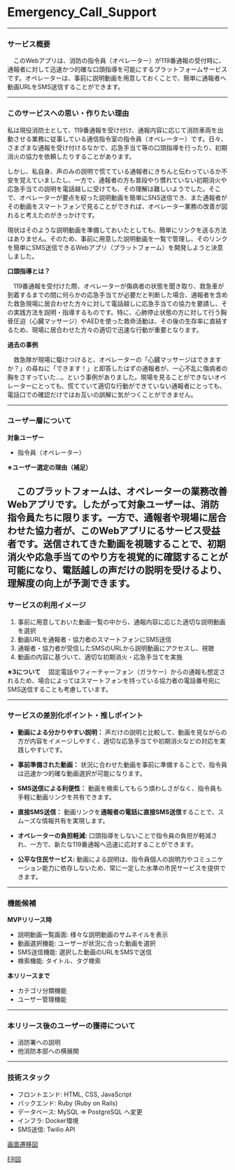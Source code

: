 # Emergency_Call_Support

---

### **サービス概要**
　このWebアプリは、消防の指令員（オペレーター）が119番通報の受付時に、通報者に対して迅速かつ的確な口頭指導を可能にするプラットフォームサービスです。オペレーターは、事前に説明動画を用意しておくことで、簡単に通報者へ動画URLをSMS送信することができます。

---

### **このサービスへの思い・作りたい理由**

 私は現役消防士として、119番通報を受け付け、通報内容に応じて消防車両を出動させる業務に従事している通信指令室の指令員（オペレーター）です。日々、さまざまな通報を受け付けるなかで、応急手当て等の口頭指導を行ったり、初期消火の協力を依頼したりすることがあります。

 しかし、私自身、声のみの説明で慌てている通報者にきちんと伝わっているか不安を覚えていましたし、一方で、通報者の方も普段やり慣れていない初期消火や応急手当ての説明を電話越しに受けても、その理解は難しいようでした。そこで、オペレーターが要点を絞った説明動画を簡単にSNS送信でき、また通報者がその動画をスマートフォンで見ることができれば、オペレーター業務の改善が図れると考えたのがきっかけです。

 現状はそのような説明動画を準備しておいたとしても、簡単にリンクを送る方法はありません。そのため、事前に用意した説明動画を一覧で管理し、そのリンクを簡単にSMS送信できるWebアプリ（プラットフォーム）を開発しようと決意しました。

**口頭指導とは？**

　119番通報を受付けた際、オペレーターが傷病者の状態を聞き取り、救急車が到着するまでの間に何らかの応急手当てが必要だと判断した場合、通報者を含めた救急現場に居合わせた方々に対して電話越しに応急手当ての協力を要請し、その実践方法を説明・指導するものです。特に、心肺停止状態の方に対して行う胸骨圧迫（心臓マッサージ）やAEDを使った救命活動は、その後の生存率に直結するため、現場に居合わせた方々の適切で迅速な行動が重要となります。

**過去の事例**

　救急隊が現場に駆けつけると、オペレーターの「心臓マッサージはできますか？」の尋ねに「できます！」と即答したはずの通報者が、一心不乱に傷病者の胸をさすっていた...。という事例がありました。現場を見ることができないオペレーターにとっても、慌てていて適切な行動ができていない通報者にとっても、電話口での確認だけではお互いの誤解に気がつくことができません。

---

### **ユーザー層について**

**対象ユーザー**

- 指令員（オペレーター）

**※ユーザー選定の理由（補足）**

　このプラットフォームは、オペレーターの業務改善Webアプリです。したがって対象ユーザーは、消防指令員たちに限ります。一方で、通報者や現場に居合わせた協力者が、このWebアプリにるサービス受益者です。送信されてきた動画を視聴することで、初期消火や応急手当てのやり方を視覚的に確認することが可能になり、電話越しの声だけの説明を受けるより、理解度の向上が予測できます。
---

### **サービスの利用イメージ**

1. 事前に用意しておいた動画一覧の中から、通報内容に応じた適切な説明動画を選択
2. 動画URLを通報者・協力者のスマートフォンにSMS送信
3. 通報者・協力者が受信したSMSのURLから説明動画にアクセスし、視聴
4. 動画の内容に基づいて、適切な初期消火・応急手当てを実施

**※3について**
　固定電話やフィーチャーフォン（ガラケー）からの通報も想定されるため、場合によってはスマートフォンを持っている協力者の電話番号宛にSMS送信することも考慮しています。

---

### **サービスの差別化ポイント・推しポイント**

- **動画による分かりやすい説明：** 声だけの説明と比較して、動画を見ながらの方が内容をイメージしやすく、適切な応急手当てや初期消火などの対応を実践しやすいです。

- **事前準備された動画：** 状況に合わせた動画を事前に準備することで、指令員は迅速かつ的確な動画選択が可能になります。

- **SMS送信による利便性：** 動画を検索してもらう煩わしさがなく、指令員も手軽に動画リンクを共有できます。

- **直接SMS送信：** 動画リンクを**通報者の電話に直接SMS送信**することで、スムーズな情報共有を実現します。

- **オペレーターの負担軽減:** 口頭指導をしないことで指令員の負担が軽減され、一方で、新たな119番通報へ迅速に応対することができます。

- **公平な住民サービス:** 動画による説明は、指令員個人の説明力やコミュニケーション能力に依存しないため、常に一定した水準の市民サービスを提供できます。

---

### **機能候補**

**MVPリリース時**

- 説明動画一覧画面: 様々な説明動画のサムネイルを表示
- 動画選択機能: ユーザーが状況に合った動画を選択
- SMS送信機能: 選択した動画のURLをSMSで送信
- 検索機能: タイトル、タグ検索

**本リリースまで**

- カテゴリ分類機能
- ユーザー管理機能

---

### **本リリース後のユーザーの獲得について**

- 消防署への説明
- 他消防本部への横展開

---
### **技術スタック**

- フロントエンド: HTML, CSS, JavaScript
- バックエンド: Ruby (Ruby on Rails)
- データベース: MySQL => PostgreSQL へ変更
- インフラ: Docker環境
- SMS送信: Twilio API

[画面遷移図](https://www.figma.com/file/b2eg08fgpCZsViWha4ok0T/Emergency_Call_Support(Flow-Diagram)?type=whiteboard&node-id=0%3A1&t=87TxCsT2z5kEfRZS-1)

[ER図](https://drive.google.com/file/d/1T4_LI3SraHF1XoAFl2yyrew9va6pUNoo/view?usp=sharing)

